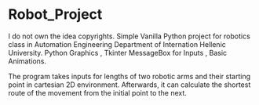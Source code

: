 # Robot_Project
I do not own the idea copyrights.
Simple Vanilla Python project for robotics class in Automation Engineering Department of Internation Hellenic University.
Python Graphics , Tkinter MessageBox for Inputs , Basic Animations.

The program takes inputs for lengths of two robotic arms and their starting point in cartesian 2D environment.
Afterwards, it can calculate the shortest route of the movement from the initial point to the next.
